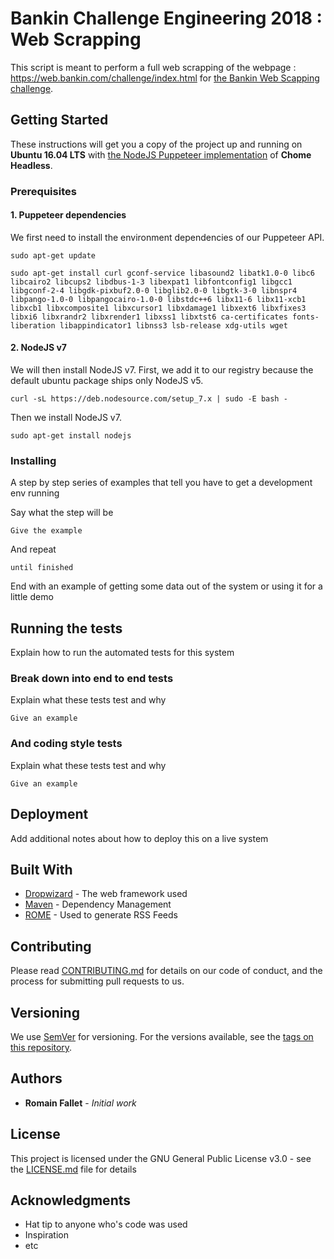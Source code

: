 # Bankin Challenge Engineering 2018 : Web Scrapping

This script is meant to perform a full web scrapping of the webpage : https://web.bankin.com/challenge/index.html for [the Bankin Web Scapping challenge](https://blog.bankin.com/challenge-engineering-web-scrapping-dc5839543117).

## Getting Started

These instructions will get you a copy of the project up and running on **Ubuntu 16.04 LTS** with [the NodeJS Puppeteer implementation](https://github.com/GoogleChrome/puppeteer) of **Chome Headless**.

### Prerequisites

#### 1. Puppeteer dependencies

We first need to install the environment dependencies of our Puppeteer API.


```
sudo apt-get update
```
```
sudo apt-get install curl gconf-service libasound2 libatk1.0-0 libc6 libcairo2 libcups2 libdbus-1-3 libexpat1 libfontconfig1 libgcc1 libgconf-2-4 libgdk-pixbuf2.0-0 libglib2.0-0 libgtk-3-0 libnspr4 libpango-1.0-0 libpangocairo-1.0-0 libstdc++6 libx11-6 libx11-xcb1 libxcb1 libxcomposite1 libxcursor1 libxdamage1 libxext6 libxfixes3 libxi6 libxrandr2 libxrender1 libxss1 libxtst6 ca-certificates fonts-liberation libappindicator1 libnss3 lsb-release xdg-utils wget
```
#### 2. NodeJS v7

We will then install NodeJS v7. First, we add it to our registry because the default ubuntu package ships only NodeJS v5.

```
curl -sL https://deb.nodesource.com/setup_7.x | sudo -E bash -
```

Then we install NodeJS v7.

```
sudo apt-get install nodejs
```

### Installing

A step by step series of examples that tell you have to get a development env running

Say what the step will be

```
Give the example
```

And repeat

```
until finished
```

End with an example of getting some data out of the system or using it for a little demo

## Running the tests

Explain how to run the automated tests for this system

### Break down into end to end tests

Explain what these tests test and why

```
Give an example
```

### And coding style tests

Explain what these tests test and why

```
Give an example
```

## Deployment

Add additional notes about how to deploy this on a live system

## Built With

* [Dropwizard](http://www.dropwizard.io/1.0.2/docs/) - The web framework used
* [Maven](https://maven.apache.org/) - Dependency Management
* [ROME](https://rometools.github.io/rome/) - Used to generate RSS Feeds

## Contributing

Please read [CONTRIBUTING.md](https://gist.github.com/PurpleBooth/b24679402957c63ec426) for details on our code of conduct, and the process for submitting pull requests to us.

## Versioning

We use [SemVer](http://semver.org/) for versioning. For the versions available, see the [tags on this repository](https://github.com/your/project/tags). 

## Authors

* **Romain Fallet** - *Initial work*

## License

This project is licensed under the GNU General Public License v3.0 - see the [LICENSE.md](LICENSE.md) file for details

## Acknowledgments

* Hat tip to anyone who's code was used
* Inspiration
* etc
